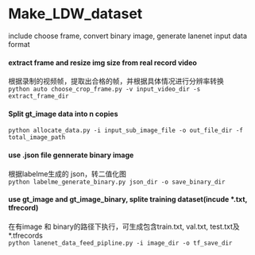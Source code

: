 # Make_LDW_dataset
include choose frame, convert binary image, generate lanenet input data format

#### extract frame and resize img size from real record video <br>
根据录制的视频帧，提取出合格的帧，并根据具体情况进行分辨率转换 <br>
```python auto choose_crop_frame.py -v input_video_dir -s extract_frame_dir```

#### Split gt_image data into n copies <br>
```python allocate_data.py -i input_sub_image_file -o out_file_dir -f total_image_path```

#### use .json file gennerate binary image <br>
根据labelme生成的 json，转二值化图 <br>
```python labelme_generate_binary.py json_dir -o save_binary_dir```

#### use gt_image and gt_image_binary, splite training dataset(incude *.txt, tfrecord) <br>
在有image 和 binary的路径下执行，可生成包含train.txt, val.txt, test.txt及*.tfrecords <br>
```python lanenet_data_feed_pipline.py -i image_dir -o tf_save_dir```
